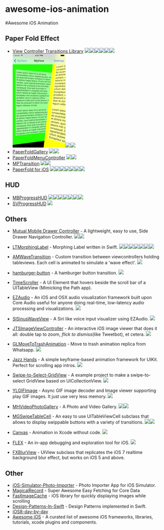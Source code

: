 awesome-ios-animation
=====================

#Awesome iOS Animation

Paper Fold Effect
-----------------
 - [View Controller Transitions Library](https://github.com/ColinEberhardt/VCTransitionsLibrary)
   ![](https://github.com/ColinEberhardt/VCTransitionsLibrary/raw/master/Screenshots/thumbnails/Flip/1.png)![](https://github.com/ColinEberhardt/VCTransitionsLibrary/raw/master/Screenshots/thumbnails/Fold/2.png)![](https://github.com/ColinEberhardt/VCTransitionsLibrary/raw/master/Screenshots/thumbnails/Crossfade/2.png)![](https://github.com/ColinEberhardt/VCTransitionsLibrary/raw/master/Screenshots/thumbnails/Explode/2.png)![](https://github.com/ColinEberhardt/VCTransitionsLibrary/raw/master/Screenshots/thumbnails/Turn/1a.png)![](https://github.com/ColinEberhardt/VCTransitionsLibrary/raw/master/Screenshots/thumbnails/Cards/2.png)![](https://github.com/ColinEberhardt/VCTransitionsLibrary/raw/master/Screenshots/thumbnails/NatGeo/2.png)![](https://github.com/ColinEberhardt/VCTransitionsLibrary/raw/master/Screenshots/thumbnails/Portal/3.png)![](https://github.com/ColinEberhardt/VCTransitionsLibrary/raw/master/Screenshots/thumbnails/Cube/2.png)
 - [PaperFoldGallery](https://github.com/honcheng/PaperFoldGallery)
   ![](https://github.com/honcheng/PaperFoldGallery/raw/master/Screenshots/demo.gif)![](https://github.com/honcheng/PaperFoldGallery/raw/master/Screenshots/dispatch-1.PNG)
 - [PaperFoldMenuController](https://github.com/honcheng/PaperFoldMenuController)
   ![](https://github.com/honcheng/PaperFoldMenuController/raw/master/Screenshots/demo.png)![](https://github.com/honcheng/PaperFoldMenuController/raw/master/Screenshots/demo.gif)
 - [MPTransition](https://github.com/mpospese/MPFoldTransition)
   ![](https://camo.githubusercontent.com/ed8153c019b0002e13a08575b8368c44fc54b4be/687474703a2f2f6d61726b706f73706573656c2e66696c65732e776f726470726573732e636f6d2f323031322f30352f6970686f6e652d666f6c64322e706e67)![](https://camo.githubusercontent.com/cb8dbc38ab005c9a02ca4d30d38c52d2b90ae475/687474703a2f2f6d61726b706f73706573656c2e66696c65732e776f726470726573732e636f6d2f323031322f30352f6970686f6e652d666c69702d332e706e67)
 - [PaperFold for iOS](https://github.com/honcheng/PaperFold-for-iOS)
   ![](https://github.com/honcheng/PaperFold-for-iOS/raw/master/Screenshots/2.png)![](https://github.com/honcheng/PaperFold-for-iOS/raw/master/Screenshots/3.png)![](https://github.com/honcheng/PaperFold-for-iOS/raw/master/Screenshots/4.png)![](https://github.com/honcheng/PaperFold-for-iOS/raw/master/Screenshots/5-topfold.png)![](https://github.com/honcheng/PaperFold-for-iOS/raw/master/Screenshots/6-topfold.png)![](https://github.com/honcheng/PaperFold-for-iOS/raw/master/Screenshots/7-topfold.png)![](https://github.com/honcheng/PaperFold-for-iOS/raw/master/Screenshots/verticalfold.gif)

HUD
---
- [MBProgressHUD](https://github.com/jdg/MBProgressHUD)
  ![](https://camo.githubusercontent.com/8211f8a4fa848499e174fa3d6125adb2044c182e/687474703a2f2f646c2e64726f70626f782e636f6d2f752f3337383732392f4d4250726f67726573734855442f312d7468756d622e706e67)![](https://camo.githubusercontent.com/ee8ac43c6a7cd5145363dd76967a19953898878d/687474703a2f2f646c2e64726f70626f782e636f6d2f752f3337383732392f4d4250726f67726573734855442f322d7468756d622e706e67)![](https://camo.githubusercontent.com/2219cca6d829b84737d78fd22b64c805ff3f5c85/687474703a2f2f646c2e64726f70626f782e636f6d2f752f3337383732392f4d4250726f67726573734855442f332d7468756d622e706e67)![](https://camo.githubusercontent.com/c2eb7c2b4c6bfb80d23a2956ea74022f08103647/687474703a2f2f646c2e64726f70626f782e636f6d2f752f3337383732392f4d4250726f67726573734855442f342d7468756d622e706e67)![](https://camo.githubusercontent.com/54d8f017283efe4c46b4afef173dfb259aab5c9a/687474703a2f2f646c2e64726f70626f782e636f6d2f752f3337383732392f4d4250726f67726573734855442f352d7468756d622e706e67)![](https://camo.githubusercontent.com/4c18796efc4cc5d49d8e2ac7e51b530b40e24ab9/687474703a2f2f646c2e64726f70626f782e636f6d2f752f3337383732392f4d4250726f67726573734855442f362d7468756d622e706e67)![](https://camo.githubusercontent.com/1658f226897943d7229cd38bc858cc3fa048e572/687474703a2f2f646c2e64726f70626f782e636f6d2f752f3337383732392f4d4250726f67726573734855442f372d7468756d622e706e67)
- [SVProgressHUD](https://github.com/TransitApp/SVProgressHUD)
  ![](https://camo.githubusercontent.com/6ed028acbf67707d622344e0ef1bc3b098425b50/687474703a2f2f662e636c2e6c792f6974656d732f32473146315a304d306b306832553356317033392f535650726f67726573734855442e676966)

Others
------
- [Mutual Mobile Drawer Controller](https://github.com/mutualmobile/MMDrawerController) - A lightweight, easy to use, Side Drawer Navigation Controller.
  ![](https://camo.githubusercontent.com/171bc22d1f4ad13f7be22cf546c2644176066193/687474703a2f2f6d757475616c6d6f62696c652e6769746875622e696f2f4d4d447261776572436f6e74726f6c6c65722f4578616d706c65496d616765732f6578616d706c65312e706e67)![](https://camo.githubusercontent.com/5c4050ef64d7b9836b6a56b89b458ed5c8fdfb7f/687474703a2f2f6d757475616c6d6f62696c652e6769746875622e696f2f4d4d447261776572436f6e74726f6c6c65722f4578616d706c65496d616765732f6578616d706c65322e706e67)

- [LTMorphingLabel](https://github.com/lexrus/LTMorphingLabel) - Morphing Label written in Swift.
  ![](https://cloud.githubusercontent.com/assets/219689/3491822/96bf5de6-059d-11e4-9826-a6f82025d1af.gif)![](https://cloud.githubusercontent.com/assets/219689/3491838/ffc5aff2-059d-11e4-970c-6e2d7664785a.gif)![](https://cloud.githubusercontent.com/assets/219689/3491840/173c2238-059e-11e4-9b33-dcd21edae9e2.gif)![](https://cloud.githubusercontent.com/assets/219689/3491845/29bb0f8c-059e-11e4-9ef8-de56bec1baba.gif)![](https://cloud.githubusercontent.com/assets/219689/3508789/31e9fafe-0690-11e4-9a76-ba3ef45eb53a.gif)![](https://cloud.githubusercontent.com/assets/219689/3582586/4fb8c52e-0bfe-11e4-9b6f-f070f7f3ab55.gif)![](https://cloud.githubusercontent.com/assets/219689/3594949/815cd3e8-0caa-11e4-9738-278a9c959478.gif)

- [AMWaveTransition](https://github.com/andreamazz/AMWaveTransition) - Custom transition between viewcontrollers holding tableviews. Each cell is animated to simulate a 'wave effect'.
  ![](https://raw.githubusercontent.com/andreamazz/AMWaveTransition/master/screenshot.gif)


- [hamburger-button](https://github.com/robb/hamburger-button) - A hamburger button transition.
  ![](https://camo.githubusercontent.com/b6420e91ec22de8abe30ee2010e8276e4b55a47f/687474703a2f2f726f62622e69732f696d672f68616d6275726765722d627574746f6e2e676966)

- [TimeScroller](https://github.com/andrewroycarter/TimeScroller) - A UI Element that hovers beside the scroll bar of a UITableView (Mimicking the Path app).
- [EZAudio](https://github.com/syedhali/EZAudio) - An iOS and OSX audio visualization framework built upon Core Audio useful for anyone doing real-time, low-latency audio processing and visualizations.
  ![](https://camo.githubusercontent.com/923a49955fd6acf2a11901cb2cb431e758f7b442/68747470733a2f2f73332d75732d776573742d312e616d617a6f6e6177732e636f6d2f657a617564696f2d6d656469612f455a417564696f53756d6d6172792e706e67)
- [SISinusWaveView](https://github.com/raffael/SISinusWaveView) - A Siri like voice input visualizer using EZAudio.
  ![](https://github.com/raffael/SISinusWaveView/raw/master/preview.png?raw=true)
- [JTSImageViewController](https://github.com/jaredsinclair/JTSImageViewController) - An interactive iOS image viewer that does it all: double tap to zoom, *flick to dismiss*(like Tweetbot), et cetera.
  ![](https://raw.githubusercontent.com/jaredsinclair/JTSImageViewController/master/jts-image-viewer-screenshot.png)
- [GLMoveToTrashAnimation](https://github.com/RATTLESNAKE-VIPER/GLMoveToTrashAnimation) - Move to trash animation replica from Whatsapp.
  ![](https://github.com/RATTLESNAKE-VIPER/GLMoveToTrashAnimation/raw/master/demo.gif)
- [Jazz Hands](https://github.com/IFTTT/JazzHands) - A simple keyframe-based animation framework for UIKit. Perfect for scrolling app intros.
  ![](https://camo.githubusercontent.com/189e334d6265903d31d8db0c0432d79e3c46203c/68747470733a2f2f7261772e6769746875622e636f6d2f49465454542f4a617a7a48616e64732f73637265656e73686f74732f73637265656e73686f74732f696e74726f2e676966)
- [Swipe-to-Select-GridView](https://github.com/Seitk/Swipe-to-Select-GridView) - A example project to make a swipe-to-select GridView based on UICollectionView.
  ![](https://github.com/Seitk/Swipe-to-Select-GridView/raw/master/screenshot2.png?raw=true)
- [YLGIFImage](https://github.com/liyong03/YLGIFImage) - Async GIF image decoder and Image viewer supporting play GIF images. It just use very less memory.
  ![](https://github.com/liyong03/YLGIFImage/raw/master/YLGIFImageDemo/YLGIFImageDemo/joy.gif)
- [MHVideoPhotoGallery](https://github.com/mariohahn/MHVideoPhotoGallery) - A Photo and Video Gallery.
  ![](https://camo.githubusercontent.com/d4bf485374bf20b933c35cdd43d03ba225c0705c/68747470733a2f2f646c2e64726f70626f7875736572636f6e74656e742e636f6d2f752f31373931313933392f6469736d697373496e7465726163746976652e676966)![](https://camo.githubusercontent.com/d9f615d7b46c5bc013558992d0b8455b2e2ebff6/68747470733a2f2f646c2e64726f70626f7875736572636f6e74656e742e636f6d2f752f31373931313933392f696e7465726163746976652e676966)
- [MGSwipeTableCell](https://github.com/MortimerGoro/MGSwipeTableCell) - An easy to use UITableViewCell subclass that allows to display swippable buttons with a variety of transitions.
  ![](https://raw.githubusercontent.com/MortimerGoro/MGSwipeTableCell/master/readme-assets/clip.gif)![](https://raw.githubusercontent.com/MortimerGoro/MGSwipeTableCell/master/readme-assets/3d.gif)

- [Canvas](https://github.com/CanvasPod/Canvas) - Animation in Xcode without code.
  ![](https://camo.githubusercontent.com/ba061b27de1476e7ea7845d32bb9db5803509433/687474703a2f2f662e636c2e6c792f6974656d732f333530583337326532693178327932413168304b2f63616e7661732d616e696d6174696f6e2e676966)
- [FLEX](https://github.com/Flipboard/FLEX) - An in-app debugging and exploration tool for iOS.
  ![](https://camo.githubusercontent.com/9986601c5e4306f7935032465911c0f70596e046/687474703a2f2f656e67696e656572696e672e666c6970626f6172642e636f6d2f6173736574732f666c65782f62617369632d766965772d6578706c6f726174696f6e2e676966)
- [FXBlurView](https://github.com/nicklockwood/FXBlurView) - UIView subclass that replicates the iOS 7 realtime background blur effect, but works on iOS 5 and above.

Other
-----
- [iOS-Simulator-Photo-Importer](https://github.com/arturgrigor/iOS-Simulator-Photo-Importer) - Photo Importer App for iOS Simulator.
- [MagicalRecord](https://github.com/magicalpanda/MagicalRecord) - Super Awesome Easy Fetching for Core Data
- [FastImageCache](https://github.com/path/FastImageCache) - iOS library for quickly displaying images while scrolling
- [Design-Patterns-In-Swift](https://github.com/ochococo/Design-Patterns-In-Swift) - Design Patterns implemented in Swift.
- [iOS8-day-by-day](https://github.com/ShinobiControls/iOS8-day-by-day)
- [Awesome iOS](https://github.com/vsouza/awesome-ios) - A curated list of awesome iOS frameworks, libraries, tutorials, xcode plugins and components.
